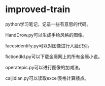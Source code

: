 # improved-train
python学习笔记，记录一些有意思的代码。

HandDrow.py可以生成手绘风格的图像。

facesidentify.py可以对图像进行人脸识别。

fictiondld.py可以下载金庸网上的所有金庸小说。

operatepic.py可以进行图像的加减法。

caljidian.py可以读取excel表格计算绩点。
